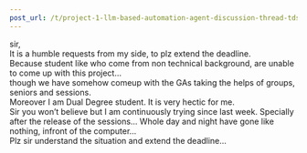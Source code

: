 ```yaml
---
post_url: /t/project-1-llm-based-automation-agent-discussion-thread-tds-jan-2025/164277/388
---
```

sir,  
It is a humble requests from my side, to plz extend the deadline.  
Because student like who come from non technical background, are unable to come up with this project…  
though we have somehow comeup with the GAs taking the helps of groups, seniors and sessions.  
Moreover I am Dual Degree student. It is very hectic for me.  
Sir you won’t believe but I am continuously trying since last week. Specially after the release of the sessions… Whole day and night have gone like nothing, infront of the computer…  
Plz sir understand the situation and extend the deadline…
